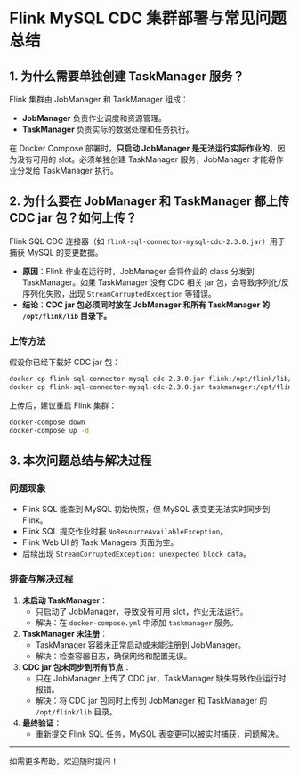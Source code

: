 # Flink MySQL CDC 集群部署与常见问题总结

## 1. 为什么需要单独创建 TaskManager 服务？

Flink 集群由 JobManager 和 TaskManager 组成：
- **JobManager** 负责作业调度和资源管理。
- **TaskManager** 负责实际的数据处理和任务执行。

在 Docker Compose 部署时，**只启动 JobManager 是无法运行实际作业的**，因为没有可用的 slot。必须单独创建 TaskManager 服务，JobManager 才能将作业分发给 TaskManager 执行。

## 2. 为什么要在 JobManager 和 TaskManager 都上传 CDC jar 包？如何上传？

Flink SQL CDC 连接器（如 `flink-sql-connector-mysql-cdc-2.3.0.jar`）用于捕获 MySQL 的变更数据。

- **原因**：Flink 作业在运行时，JobManager 会将作业的 class 分发到 TaskManager。如果 TaskManager 没有 CDC 相关 jar 包，会导致序列化/反序列化失败，出现 `StreamCorruptedException` 等错误。
- **结论**：**CDC jar 包必须同时放在 JobManager 和所有 TaskManager 的 `/opt/flink/lib` 目录下。**

### 上传方法
假设你已经下载好 CDC jar 包：

```sh
docker cp flink-sql-connector-mysql-cdc-2.3.0.jar flink:/opt/flink/lib/
docker cp flink-sql-connector-mysql-cdc-2.3.0.jar taskmanager:/opt/flink/lib/
```

上传后，建议重启 Flink 集群：

```sh
docker-compose down
docker-compose up -d
```

## 3. 本次问题总结与解决过程

### 问题现象
- Flink SQL 能查到 MySQL 初始快照，但 MySQL 表变更无法实时同步到 Flink。
- Flink SQL 提交作业时报 `NoResourceAvailableException`。
- Flink Web UI 的 Task Managers 页面为空。
- 后续出现 `StreamCorruptedException: unexpected block data`。

### 排查与解决过程
1. **未启动 TaskManager**：
   - 只启动了 JobManager，导致没有可用 slot，作业无法运行。
   - 解决：在 `docker-compose.yml` 中添加 `taskmanager` 服务。
2. **TaskManager 未注册**：
   - TaskManager 容器未正常启动或未能注册到 JobManager。
   - 解决：检查容器日志，确保网络和配置无误。
3. **CDC jar 包未同步到所有节点**：
   - 只在 JobManager 上传了 CDC jar，TaskManager 缺失导致作业运行时报错。
   - 解决：将 CDC jar 包同时上传到 JobManager 和 TaskManager 的 `/opt/flink/lib` 目录。
4. **最终验证**：
   - 重新提交 Flink SQL 任务，MySQL 表变更可以被实时捕获，问题解决。

---

如需更多帮助，欢迎随时提问！ 